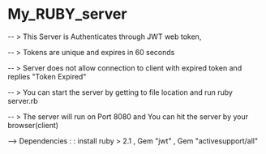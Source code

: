 # My_RUBY_server

-- > This Server is Authenticates through JWT web token,

-- > Tokens are unique and expires in 60 seconds

-- > Server does not allow connection to client with expired token and replies "Token Expired"

-- > You can start the server by getting to file location and run ruby server.rb

-- > The server will run on Port 8080 and You can hit the server by your browser(client)

--> Dependencies : :  install ruby > 2.1 , Gem "jwt" , Gem "activesupport/all"
